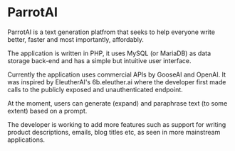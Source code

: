# ParrotAI

ParrotAI is a text generation platfrom that seeks to help everyone write better, faster and most importantly, affordably.

The application is written in PHP, it uses MySQL (or MariaDB) as data storage back-end and has a simple but intuitive user interface.

Currently the application uses commercial APIs by GooseAI and OpenAI. It was inspired by EleutherAI's 6b.eleuther.ai where the developer 
first made calls to the publicly exposed and unauthenticated endpoint.

At the moment, users can generate (expand) and paraphrase text (to some extent) based on a prompt.

The developer is working to add more features such as support for writing product descriptions, emails, blog titles etc, as seen in more mainstream applications.
